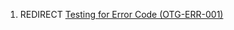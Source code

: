 1.  REDIRECT [Testing for Error Code
    (OTG-ERR-001)](Testing_for_Error_Code_\(OTG-ERR-001\) "wikilink")
